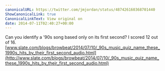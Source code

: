 ```yaml
---
canonicalURL: https://twitter.com/jmjordan/status/487426160368701440
ShowCanonicalLink: true
CanonicalLinkText: View original on
date: 2014-07-11T02:40:27+00:00
---
```

Can you identify a '90s song based only on its first second? I scored 12 out of 16. [www.slate.com/blogs/browbeat/2014/07/10/_90s_music_quiz_name_these_1990s_hits_by_their_first_second_audio.html](http://www.slate.com/blogs/browbeat/2014/07/10/_90s_music_quiz_name_these_1990s_hits_by_their_first_second_audio.html)